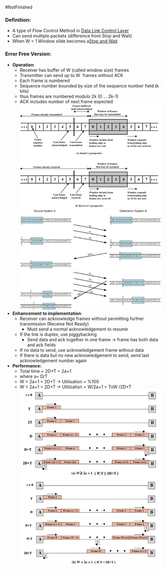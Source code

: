 #NotFinished  
### Definition:
- A type of Flow Control Method in [Data Link Control Layer](Data%20Link%20Control%20Layer.md)
- Can send multiple packets (difference from Stop and Wait)
- When W = 1 Window slide becomes a[Stop and Wait](Stop%20and%20Wait.md) 
### Error Free Version:
- **Operation**:
	- Receiver has buffer of W (called window size) frames
	- Transmitter can send up to W  frames without ACK
	- Each frame is numbered
	- Sequence number bounded by size of the sequence number field (k bits)
	- thus frames are numbered modulo 2k (0 … 2k-1)
	- ACK includes number of next frame expected
	![](Attachments/SlidingWindow1.png)
	![](Attachments/slidingWindow2.png)
- **Enhancement to implementation**:
	- Receiver can acknowledge frames without permitting further transmission (Receive Not Ready)
		- Must send a normal acknowledgement to resume
	- If the link is duplex, use piggybacking
		- Send data and ack together in one frame -> frame has both data and ack fields
	- If no data to send, use acknowledgement frame without data
	- If there is data but no new acknowledgement to send, send last acknowledgement number again
- **Performance:**
	- Total time = 2D+T = 2a+1
	- where a= D/T
	- W > 2a+1 = 2D+T -> Utilisation = %100
	- W < 2a+1 = 2D+T -> Utilization = W/2a+1 = TxW /2D+T
![](Attachments/slidingwindowPerformance.png)
![](Attachments/slidingWindowPerfromance2.png)